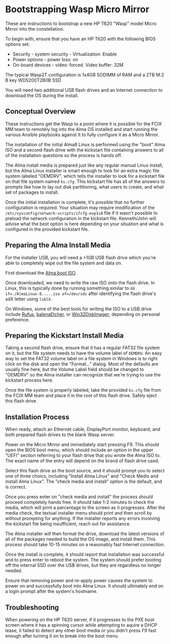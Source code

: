 # Bootstrapping Wasp Micro Mirror

These are instructions to bootstrap a new HP T620 "Wasp" model Micro Mirror into the constellation.

To begin with, ensure that you have an HP T620 with the following BIOS options set:
* Security - system security - Virtualization: Enable
* Power options - power loss: on
* On-board devices - video: forced. Video buffer: 32M

The typical Wasp2T configuration is 1x4GB SODIMM of RAM and a 2TB M.2 B key WDS200T2B0B SSD

You will need two additional USB flash drives and an Internet connection to download the OS during the install.

## Conceptual Overview

These instructions get the Wasp to a point where it is possible for the FCIX MM team to remotely log into the Alma OS installed and start running the various Ansible playbooks against it to fully configure it as a Micro Mirror.

The installation of the initial Alma8 Linux is performed using the "boot" Alma ISO and a second flash drive with the kickstart file containing answers to all of the installation questions so the process is hands off.

The Alma install media is prepared just like any regular manual Linux install, but the Alma Linux installer is smart enough to look for an extra magic file system labeled "OEMDRV", which tells the installer to look for a kickstart file on that file system named `ks.cfg`.
This kickstart file has all of the answers to prompts like how to lay out disk partitioning, what users to create, and what set of packages to install.

Once the initial installation is complete, it's possible that no further configuration is required.
Your situation may require modification of the `/etc/sysconfig/network-scripts/ifcfg-enp1s0` file if it wasn't possible to preload the network configuration in the kickstart file.
Kenneth/John will advise what the best option is here depending on your situation and what is configured in the provided kickstart file.

## Preparing the Alma Install Media

For the installer USB, you will need a >1GB USB flash drive which you're able to completely wipe out the file system and data on.

First download the [Alma boot ISO](http://mirror.fcix.net/almalinux/8.6/isos/x86_64/AlmaLinux-8.6-x86_64-boot.iso).

Once downloaded, we need to write the raw ISO onto the flash drive. In Linux, this is typically done by running something similar to `dd if=./AlmaLinux-8.....iso of=/dev/sdc` after identifying the flash drive's sdX letter using `lsblk`.

On Windows, some of the best tools for writing the ISO to a USB drive include [Rufus](https://rufus.ie/en/), [balenaEtcher](https://www.balena.io/etcher/), or [Win32DiskImager](https://win32diskimager.org/); depending on personal preference.

## Preparing the Kickstart Install Media

Taking a second flash drive, ensure that it has a regular FAT32 file system on it, but the file system needs to have the volume label of `OEMDRV`.
An easy way to set the FAT32 volume label on a file system in Windows is to right click on the disk and open the "Format..." dialog.
Most of the defaults are usually fine here, but the Volume Label field should be changed to "OEMDRV" so the Alma installer can recognize that we're trying to use the kickstart process here.

Once the file system is properly labeled, take the provided `ks.cfg` file from the FCIX MM team and place it in the root of this flash drive.
Safely eject this flash drive.

## Installation Process

When ready, attach an Ethernet cable, DisplayPort monitor, keyboard, and both prepared flash drives to the blank Wasp server.

Power on the Micro Mirror and immediately start pressing F9.
This should open the BIOS boot menu, which should include an option in the upper "UEFI" section referring to your flash drive that you wrote the Alma ISO to.
The exact name of the entry will depend on the brand of flash drive used.

Select this flash drive as the boot source, and it should prompt you to select one of three choics, including "Install Alma Linux" and "Check Medis and install Alma Linux".
The "check media and install" option is the default, and is correct.

Once you press enter on "check media and install" the process should proceed completely hands free.
It should take 1-2 minutes to check the media, which will print a percentage to the screen as it progresses.
After the media check, the textual installer menu should print and then scroll by without prompting for anything.
If the installer reports any errors involving the kickstart file being insufficient, reach out for assistance.

The Alma installer will then format the drive, download the latest versions of all of the packages needed to build the OS image, and install them.
This process should take 10-15 minutes on a reasonably fast Internet connection.

Once the install is complete, it should report that installation was successful and to press enter to reboot the system.
The system should prefer booting off the internal  SSD over the USB drives, but they are regardless no longer needed.

Ensure that removing power and re-apply power causes the system to power on and successfully boot into Alma Linux.
It should ultimately end on a login prompt after the system's hostname.

## Troubleshooting

When powering on the HP T620 server, if it progresses to the PXE boot screen where it has a spinning cursor while attempting to aquire a DHCP lease, it failed to detect any other boot media or you didn't press F9 fast enough after turning it on to break into the boot menu.

